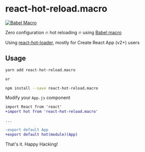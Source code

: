 # react-hot-reload.macro

[![Babel Macro](https://img.shields.io/badge/babel--macro-%F0%9F%8E%A3-f5da55.svg?style=flat-square)](https://github.com/kentcdodds/babel-plugin-macros)

Zero configuration :fire: hot reloading :fire: using [Babel macro](https://github.com/kentcdodds/babel-plugin-macros)

Using [react-hot-loader](https://github.com/gaearon/react-hot-loader), mostly for Create React App (v2+) users

## Usage

```bash
yarn add react-hot-reload.macro

or

npm install --save react-hot-reload.macro
```

Modify your `App.js` component

```diff
import React from 'react'
+import hot from 'react-hot-reload.macro'

...

-export default App
+export default hot(module)(App)
```

That's it. Happy Hacking!
